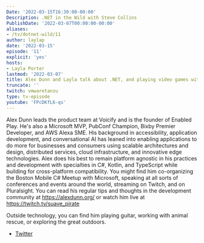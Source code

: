 ```yaml
---
Date: '2022-03-15T16:30:00-00:00'
Description: .NET in the Wild with Steve Collins
PublishDate: '2022-03-07T00:00:00-00:00'
aliases:
- /tv/dotnet-wild/11
author: laylap
date: '2022-03-15'
episode: '11'
explicit: 'yes'
hosts:
- Layla Porter
lastmod: '2022-03-07'
title: Alex Dunn and Layla talk about .NET, and playing video games with tyour voice!
truncate: ''
twitch: vmwaretanzu
type: tv-episode
youtube: 'FPcDKfL6-qs'
---
```


Alex Dunn leads the product team at Voicify and is the founder of Enabled Play. He's also a Microsoft MVP, PubConf Champion, Bixby Premier Developer, and AWS Alexa SME. His background in accessibility, application development, and conversational AI has leaned into enabling applications to do more for businesses and consumers using scalable architectures and design, distributed services, cloud infrastructure, and innovative edge technologies. Alex does his best to remain platform agnostic in his practices and development with specialties in C#, Kotlin, and TypeScript while building for cross-platform compatibility. You might find him co-organizing the Boston Mobile C# Meetup with Microsoft, speaking at all sorts of conferences and events around the world, streaming on Twitch, and on Pluralsight. You can read his regular tips and thoughts in the development community at https://alexdunn.org/ or watch him live at https://twitch.tv/suave_pirate

Outside technology, you can find him playing guitar, working with animal rescue, or exploring the great outdoors.

- [Twitter](https://twitter.com/suave_pirate)